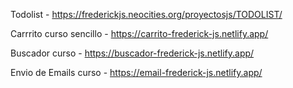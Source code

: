 Todolist - https://frederickjs.neocities.org/proyectosjs/TODOLIST/

Carrrito curso sencillo - https://carrito-frederick-js.netlify.app/

Buscador curso - https://buscador-frederick-js.netlify.app/

Envio de Emails curso - https://email-frederick-js.netlify.app/

